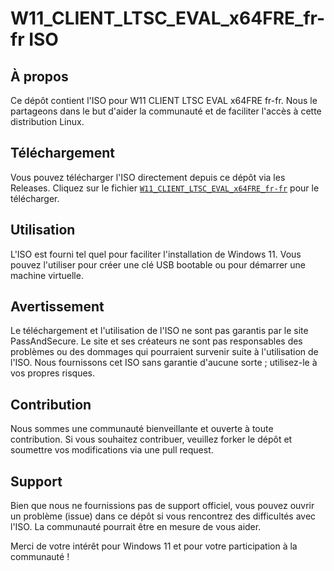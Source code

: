 # W11_CLIENT_LTSC_EVAL_x64FRE_fr-fr ISO

## À propos
Ce dépôt contient l'ISO pour W11 CLIENT LTSC EVAL x64FRE fr-fr. Nous le partageons dans le but d'aider la communauté et de faciliter l'accès à cette distribution Linux.

## Téléchargement
Vous pouvez télécharger l'ISO directement depuis ce dépôt via les Releases. Cliquez sur le fichier [`W11_CLIENT_LTSC_EVAL_x64FRE_fr-fr`](https://go.microsoft.com/fwlink/p/?LinkID=2195280&clcid=0x40c&culture=fr-fr&country=FR) pour le télécharger.

## Utilisation
L'ISO est fourni tel quel pour faciliter l'installation de Windows 11. Vous pouvez l'utiliser pour créer une clé USB bootable ou pour démarrer une machine virtuelle.

## Avertissement
Le téléchargement et l'utilisation de l'ISO ne sont pas garantis par le site PassAndSecure. Le site et ses créateurs ne sont pas responsables des problèmes ou des dommages qui pourraient survenir suite à l'utilisation de l'ISO. Nous fournissons cet ISO sans garantie d'aucune sorte ; utilisez-le à vos propres risques.

## Contribution
Nous sommes une communauté bienveillante et ouverte à toute contribution. Si vous souhaitez contribuer, veuillez forker le dépôt et soumettre vos modifications via une pull request.

## Support
Bien que nous ne fournissions pas de support officiel, vous pouvez ouvrir un problème (issue) dans ce dépôt si vous rencontrez des difficultés avec l'ISO. La communauté pourrait être en mesure de vous aider.

Merci de votre intérêt pour Windows 11 et pour votre participation à la communauté !
